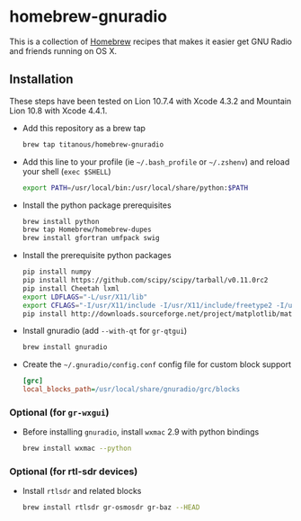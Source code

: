 # homebrew-gnuradio

This is a collection of [Homebrew](https://github.com/mxcl/homebrew) recipes
that makes it easier get GNU Radio and friends running on OS X.

## Installation

These steps have been tested on Lion 10.7.4 with Xcode 4.3.2 and Mountain Lion
10.8 with Xcode 4.4.1.

- Add this repository as a brew tap

  ```sh
  brew tap titanous/homebrew-gnuradio
  ```

- Add this line to your profile (ie `~/.bash_profile` or `~/.zshenv`) and reload
  your shell (`exec $SHELL`)

  ```sh
  export PATH=/usr/local/bin:/usr/local/share/python:$PATH
  ```

- Install the python package prerequisites

  ```sh
  brew install python
  brew tap Homebrew/homebrew-dupes
  brew install gfortran umfpack swig
  ```

- Install the prerequisite python packages

  ```sh
  pip install numpy
  pip install https://github.com/scipy/scipy/tarball/v0.11.0rc2
  pip install Cheetah lxml
  export LDFLAGS="-L/usr/X11/lib"
  export CFLAGS="-I/usr/X11/include -I/usr/X11/include/freetype2 -I/usr/X11/include/libpng12"
  pip install http://downloads.sourceforge.net/project/matplotlib/matplotlib/matplotlib-1.1.1/matplotlib-1.1.1.tar.gz
  ```

- Install gnuradio (add `--with-qt` for `gr-qtgui`)

  ```sh
  brew install gnuradio
  ```
- Create the `~/.gnuradio/config.conf` config file for custom block support

  ```ini
  [grc]
  local_blocks_path=/usr/local/share/gnuradio/grc/blocks
  ```

### Optional (for `gr-wxgui`)

- Before installing `gnuradio`, install `wxmac` 2.9 with python bindings

  ```sh
  brew install wxmac --python
  ```

### Optional (for rtl-sdr devices)

- Install `rtlsdr` and related blocks

  ```sh
  brew install rtlsdr gr-osmosdr gr-baz --HEAD
  ```
